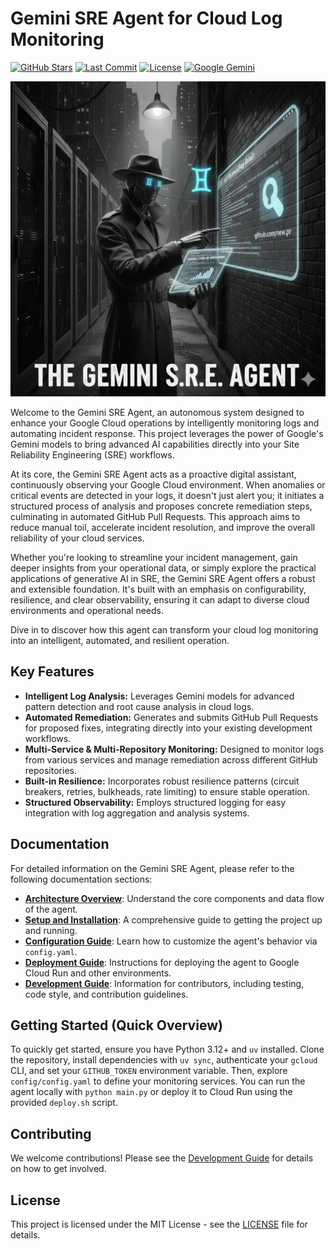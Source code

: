 # Gemini SRE Agent for Cloud Log Monitoring

[![GitHub Stars](https://img.shields.io/github/stars/avivl/gemini-sre-agent?style=for-the-badge&logo=github&color=gold)](https://github.com/avivl/gemini-sre-agent/stargazers)
[![Last Commit](https://img.shields.io/github/last-commit/avivl/gemini-sre-agent?style=for-the-badge&logo=github)](https://github.com/avivl/gemini-sre-agent/commits/main)
[![License](https://img.shields.io/badge/License-MIT-blue?style=for-the-badge)](LICENSE)
[![Google Gemini](https://img.shields.io/badge/Google%20Gemini-886FBF?logo=googlegemini&logoColor=fff)](#)

![Gemini SRE Agent](static/gemini_agent.png)

Welcome to the Gemini SRE Agent, an autonomous system designed to enhance your Google Cloud operations by intelligently monitoring logs and automating incident response. This project leverages the power of Google's Gemini models to bring advanced AI capabilities directly into your Site Reliability Engineering (SRE) workflows.

At its core, the Gemini SRE Agent acts as a proactive digital assistant, continuously observing your Google Cloud environment. When anomalies or critical events are detected in your logs, it doesn't just alert you; it initiates a structured process of analysis and proposes concrete remediation steps, culminating in automated GitHub Pull Requests. This approach aims to reduce manual toil, accelerate incident resolution, and improve the overall reliability of your cloud services.

Whether you're looking to streamline your incident management, gain deeper insights from your operational data, or simply explore the practical applications of generative AI in SRE, the Gemini SRE Agent offers a robust and extensible foundation. It's built with an emphasis on configurability, resilience, and clear observability, ensuring it can adapt to diverse cloud environments and operational needs.

Dive in to discover how this agent can transform your cloud log monitoring into an intelligent, automated, and resilient operation.

## Key Features

*   **Intelligent Log Analysis:** Leverages Gemini models for advanced pattern detection and root cause analysis in cloud logs.
*   **Automated Remediation:** Generates and submits GitHub Pull Requests for proposed fixes, integrating directly into your existing development workflows.
*   **Multi-Service & Multi-Repository Monitoring:** Designed to monitor logs from various services and manage remediation across different GitHub repositories.
*   **Built-in Resilience:** Incorporates robust resilience patterns (circuit breakers, retries, bulkheads, rate limiting) to ensure stable operation.
*   **Structured Observability:** Employs structured logging for easy integration with log aggregation and analysis systems.

## Documentation

For detailed information on the Gemini SRE Agent, please refer to the following documentation sections:

*   [**Architecture Overview**](docs/ARCHITECTURE.md): Understand the core components and data flow of the agent.
*   [**Setup and Installation**](docs/SETUP_INSTALLATION.md): A comprehensive guide to getting the project up and running.
*   [**Configuration Guide**](docs/CONFIGURATION.md): Learn how to customize the agent's behavior via `config.yaml`.
*   [**Deployment Guide**](docs/DEPLOYMENT.md): Instructions for deploying the agent to Google Cloud Run and other environments.
*   [**Development Guide**](docs/DEVELOPMENT.md): Information for contributors, including testing, code style, and contribution guidelines.

## Getting Started (Quick Overview)

To quickly get started, ensure you have Python 3.12+ and `uv` installed. Clone the repository, install dependencies with `uv sync`, authenticate your `gcloud` CLI, and set your `GITHUB_TOKEN` environment variable. Then, explore `config/config.yaml` to define your monitoring services. You can run the agent locally with `python main.py` or deploy it to Cloud Run using the provided `deploy.sh` script.

## Contributing

We welcome contributions! Please see the [Development Guide](docs/DEVELOPMENT.md) for details on how to get involved.

## License

This project is licensed under the MIT License - see the [LICENSE](LICENSE) file for details.
